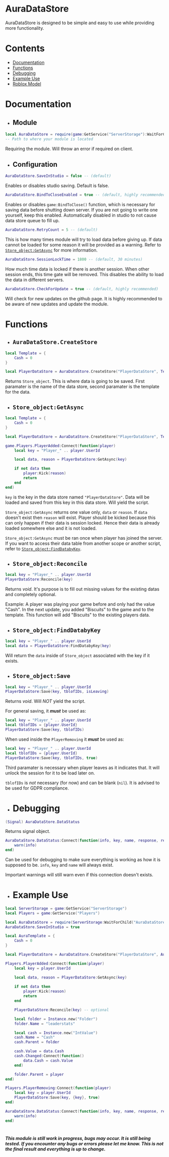 # AuraDataStore

AuraDataStore is designed to be simple and easy to use while providing more functionality.

# Contents

- [Documentation](https://github.com/Zepherria/AuraDataStore#documentation)
- [Functions](https://github.com/Zepherria/AuraDataStore#functions)
- [Debugging](https://github.com/Zepherria/AuraDataStore#debugging)
- [Example Use](https://github.com/Zepherria/AuraDataStore#example-use)
- [Roblox Model](https://www.roblox.com/library/13727205776/AuraDataStore)

# Documentation

- ## Module

```lua
local AuraDataStore = require(game:GetService("ServerStorage"):WaitForChild("AuraDataStore"))
-- Path to where your module is located
```

Requiring the module. Will throw an error if required on client.

- ## Configuration

```lua
AuraDataStore.SaveInStudio = false -- (default)
```

Enables or disables studio saving. Default is false.

```lua
AuraDataStore.BindToCloseEnabled = true -- (default, highly recommended)
```

Enables or disables ```game:BindToClose()``` function, which is necessary for saving data before shutting down server. If you are not going to write one yourself, keep this enabled. Automatically disabled in studio to not cause data store queue to fill up.

```lua
AuraDataStore.RetryCount = 5 -- (default)
```

This is how many times module will try to load data before giving up. If data cannot be loaded for some reason it will be provided as a warning. Refer to [```Store_object:GetAsync```](https://github.com/Zepherria/AuraDataStore#store_objectgetasync) for more information.

```lua
AuraDataStore.SessionLockTime = 1800 -- (default, 30 minutes)
```

How much time data is locked if there is another session. When other session ends, this time gate will be removed. This disables the ability to load the data in different servers.

```lua
AuraDataStore.CheckForUpdate = true -- (default, highly recommended)
```

Will check for new updates on the github page. It is highly recommended to be aware of new updates and update the module.

# Functions

- ## ```AuraDataStore.CreateStore```

```lua
local Template = {
    Cash = 0
}

local PlayerDataStore = AuraDataStore.CreateStore("PlayerDataStore", Template)
```

Returns ```Store_object```. This is where data is going to be saved. First paramater is the name of the data store, second paramater is the template for the data.

- ## ```Store_object:GetAsync```

```lua
local Template = {
    Cash = 0
}

local PlayerDataStore = AuraDataStore.CreateStore("PlayerDataStore", Template)

game.Players.PlayerAdded:Connect(function(player)
    local key = "Player_" .. player.UserId

    local data, reason = PlayerDataStore:GetAsync(key)

    if not data then
        player:Kick(reason)
        return
    end
end)
```

```key``` is the key in the data store named ```"PlayerDataStore"```. Data will be loaded and saved from this key in this data store. Will yield the script.

```Store_object:GetAsync``` returns one value only, ```data``` or ```reason```. If ```data``` doesn't exist then ```reason``` will exist. Player should be kicked because this can only happen if their data is session locked. Hence their data is already loaded somewhere else and it is not loaded.

```Store_object:GetAsync``` must be ran once when player has joined the server. If you want to access their data table from another scope or another script, refer to [```Store_object:FindDatabyKey```](https://github.com/Zepherria/AuraDataStore#store_objectfinddatabykey).

- ## ```Store_object:Reconcile```

```lua
local key = "Player_" .. player.UserId
PlayerDataStore:Reconcile(key)
```

Returns *void*. It's purpose is to fill out missing values for the existing datas and completely optional.

Example: A player was playing your game before and only had the value "Cash". In the next update, you added "Biscuits" to the game and to the template. This function will add "Biscuits" to the existing players data.

- ## ```Store_object:FindDatabyKey```
```lua
local key = "Player_" .. player.UserId
local data = PlayerDataStore:FindDatabyKey(key)
```
Will return the ```data``` inside of ```Store_object``` associated with the key if it exists.


- ## ```Store_object:Save```

```lua
local key = "Player_" .. player.UserId
PlayerDataStore:Save(key, tblofIDs, isLeaving)
```

Returns *void*. Will *NOT* yield the script.

For general saving, it ***must*** be used as:

```lua
local key = "Player_" .. player.UserId
local tblofIDs = {player.UserId}
PlayerDataStore:Save(key, tblofIDs)
```

When used inside the ```PlayerRemoving``` it ***must*** be used as:

```lua
local key = "Player_" .. player.UserId
local tblofIDs = {player.UserId}
PlayerDataStore:Save(key, tblofIDs, true)
```

Third paramater is necessary when player leaves as it indicates that. It will unlock the session for it to be load later on.

```tblofIDs``` is *not* necessary (for now) and can be blank (```nil```). It is advised to be used for GDPR compliance.

- # Debugging

```lua
(Signal) AuraDataStore.DataStatus
```

Returns signal object.

```lua
AuraDataStore.DataStatus:Connect(function(info, key, name, response, retries, sessionLockCooldown)
    warn(info)
end)
```

Can be used for debugging to make sure everything is working as how it is supposed to be. ```info```, ```key``` and ```name``` will always exist.

Important warnings will still warn even if this connection doesn't exists.

- # Example Use

```lua
local ServerStorage = game:GetService("ServerStorage")
local Players = game:GetService("Players")

local AuraDataStore = require(ServerStorage:WaitForChild("AuraDataStore"))
AuraDataStore.SaveInStudio = true

local AuraTemplate = {
    Cash = 0
}

local PlayerDataStore = AuraDataStore.CreateStore("PlayerDataStore", AuraTemplate)

Players.PlayerAdded:Connect(function(player)
    local key = player.UserId

    local data, reason = PlayerDataStore:GetAsync(key)
    
    if not data then
        player:Kick(reason)
        return
    end

    PlayerDataStore:Reconcile(key) -- optional

    local folder = Instance.new("Folder")
    folder.Name = "leaderstats"

    local cash = Instance.new("IntValue")
    cash.Name = "Cash"
    cash.Parent = folder

    cash.Value = data.Cash
    cash.Changed:Connect(function()
        data.Cash = cash.Value
    end)

    folder.Parent = player
end)

Players.PlayerRemoving:Connect(function(player)
    local key = player.UserId
    PlayerDataStore:Save(key, {key}, true)
end)

AuraDataStore.DataStatus:Connect(function(info, key, name, response, retries, sessionLockCooldown)
    warn(info)
end)
```
#
***This module is still work in progress, bugs may occur. It is still being tested. If you encounter any bugs or errors please let me know. This is not the final result and everything is up to change.***